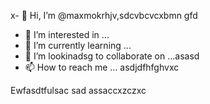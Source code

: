 x- 👋 Hi, I’m @maxmokrhjv,sdcvbcvcxbmn gfd
- 👀 I’m interested in ...
- 🌱 I’m currently learning ...
- 💞️ I’m lookinadsg to collaborate on ...asasd
- 📫 How to reach me ...
asdjdfhfghvxc
<!---xsaaxsx
maxmokr/maxmokr cxvis a ✨ special ✨xa repository because its `README.md` (this file) appears on your GitHub profile.
You can click the Preview link to take a look at your changes.
--->
Ewfasdtfulsac
sad
assaccxzczxc
